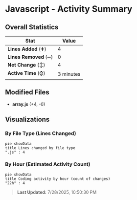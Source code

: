 # Javascript - Activity Summary 

## Overall Statistics

| Stat                   | Value                                                             |
| ---------------------- | ----------------------------------------------------------------- |
| **Lines Added** (➕)   | 4                                          |
| **Lines Removed** (➖) | 0                                        |
| **Net Change** (↕)    | 4                |
| **Active Time** (⌚)   | 3 minutes |


## Modified Files
- **array.js** (+4, -0)

## Visualizations

### By File Type (Lines Changed)

```mermaid
pie showData
title Lines changed by file type
".js" : 4
```

### By Hour (Estimated Activity Count)

```mermaid
pie showData
title Coding activity by hour (count of changes)
"22h" : 4
```


> **Last Updated:** 7/28/2025, 10:50:30 PM